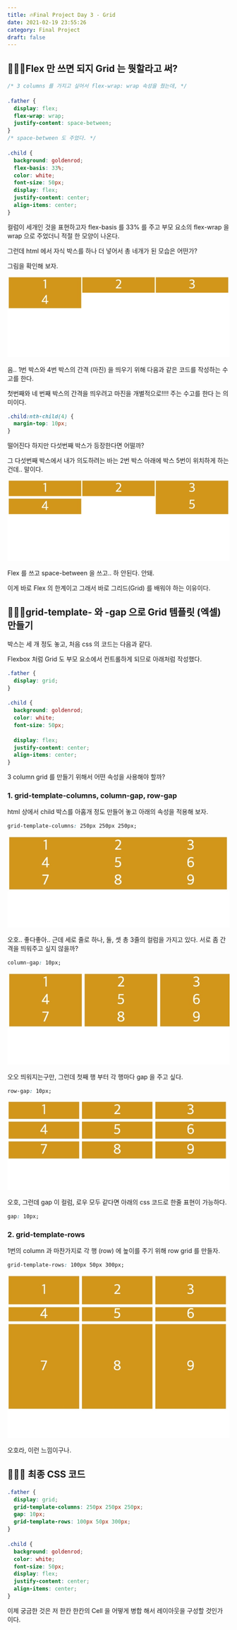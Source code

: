 ```yaml
---
title: 🔥Final Project Day 3 - Grid
date: 2021-02-19 23:55:26
category: Final Project
draft: false
---
```


## 🧙🏻‍♂️Flex 만 쓰면 되지 Grid 는 뭣할라고 써?

```css
/* 3 columns 를 가지고 싶어서 flex-wrap: wrap 속성을 줬는데, */

.father {
  display: flex;
  flex-wrap: wrap;
  justify-content: space-between;
}
/* space-between 도 주었다. */

.child {
  background: goldenrod;
  flex-basis: 33%;
  color: white;
  font-size: 50px;
  display: flex;
  justify-content: center;
  align-items: center;
}
```

컬럼이 세개인 것을 표현하고자 flex-basis 를 33% 를 주고 부모 요소의 flex-wrap 을 wrap 으로 주었더니 적절 한 모양이 나온다.

그런데 html 에서 자식 박스를 하나 더 넣어서 총 네개가 된 모습은 어떤가?

그림을 확인해 보자.

![](./images/wrong-way-flex.jpeg)

음.. 1번 박스와 4번 박스의 간격 (마진) 을 띄우기 위해 다음과 같은 코드를 작성하는 수고를 한다.

첫번째와 네 번째 박스의 간격을 띄우려고 마진을 개별적으로!!!! 주는 수고를 한다 는 의미이다.

```css
.child:nth-child(4) {
  margin-top: 10px;
}
```

떨어진다 하지만 다섯번째 박스가 등장한다면 어떨까?

그 다섯번째 박스에서 내가 의도하려는 바는 2번 박스 아래에 박스 5번이 위치하게 하는건데.. 말이다.

![](./images/wrong-way-flex2.jpeg)

Flex 를 쓰고 space-between 을 쓰고.. 하 안된다. 안돼.

이게 바로 Flex 의 한계이고 그래서 바로 그리드(Grid) 를 배워야 하는 이유이다.

## 🧙🏻‍♂️grid-template- 와 -gap 으로 Grid 템플릿 (엑셀) 만들기

박스는 세 개 정도 놓고, 처음 css 의 코드는 다음과 같다.

Flexbox 처럼 Grid 도 부모 요소에서 컨트롤하게 되므로 아래처럼 작성했다.

```css
.father {
  display: grid;
}

.child {
  background: goldenrod;
  color: white;
  font-size: 50px;

  display: flex;
  justify-content: center;
  align-items: center;
}
```

3 column grid 를 만들기 위해서 어떤 속성을 사용해야 할까?

### 1. grid-template-columns, column-gap, row-gap

html 상에서 child 박스를 아홉개 정도 만들어 놓고 아래의 속성을 적용해 보자.

```css
grid-template-columns: 250px 250px 250px;
```

![](./images/basic-grid-1.jpeg)

오호.. 좋다좋아.. 근데 세로 줄로 하나, 둘, 셋 총 3줄의 컬럼을 가지고 있다. 서로 좀 간격을 띄워주고 싶지 않을까?

```css
column-gap: 10px;
```

![](./images/column-gap.jpeg)

오오 띄워지는구만, 그런데 첫째 행 부터 각 행마다 gap 을 주고 싶다.

```css
row-gap: 10px;
```

![](./images/row-gap.jpeg)

오호, 그런데 gap 이 컬럼, 로우 모두 같다면 아래의 css 코드로 한줄 표현이 가능하다.

```css
gap: 10px;
```

### 2. grid-template-rows

1번의 column 과 마찬가지로 각 행 (row) 에 높이를 주기 위해 row grid 를 만들자.

```css
grid-template-rows: 100px 50px 300px;
```

![](./images/basic-grid-2.jpeg)

오호라, 이런 느낌이구나.

## 🧙🏻‍♂️ 최종 CSS 코드

```css
.father {
  display: grid;
  grid-template-columns: 250px 250px 250px;
  gap: 10px;
  grid-template-rows: 100px 50px 300px;
}

.child {
  background: goldenrod;
  color: white;
  font-size: 50px;
  display: flex;
  justify-content: center;
  align-items: center;
}
```

이제 궁금한 것은 저 한칸 한칸의 Cell 을 어떻게 병합 해서 레이아웃을 구성할 것인가 이다.
